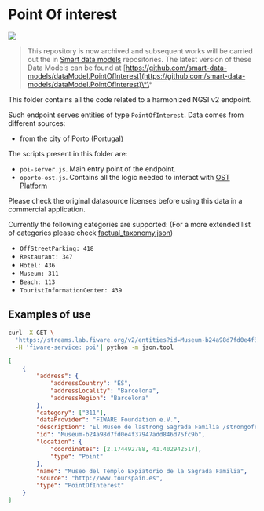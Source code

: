 # Point Of interest

![](https://nexus.lab.fiware.org/static/badges/statuses/deprecated.svg)

> This repository is now archived and subsequent works will be carried out the
> in [Smart data models](https://github.com/smart-data-models) repositories. The
> latest version of these Data Models can be found at
> [https://github.com/smart-data-models/dataModel.PointOfInterest](https://github.com/smart-data-models/dataModel.PointOfInterest)\*\*

This folder contains all the code related to a harmonized NGSI v2 endpoint.

Such endpoint serves entities of type `PointOfInterest`. Data comes from
different sources:

-   from the city of Porto (Portugal)

The scripts present in this folder are:

-   `poi-server.js`. Main entry point of the endpoint.
-   `oporto-ost.js`. Contains all the logic needed to interact with
    [OST Platform](https://www.ost.pt/)

Please check the original datasource licenses before using this data in a
commercial application.

Currently the following categories are supported: (For a more extended list of
categories please check
[factual_taxonomy.json](https://github.com/Factual/places/blob/master/categories/factual_taxonomy.json))

-   `OffStreetParking: 418`
-   `Restaurant: 347`
-   `Hotel: 436`
-   `Museum: 311`
-   `Beach: 113`
-   `TouristInformationCenter: 439`

## Examples of use

```bash
curl -X GET \
  'https://streams.lab.fiware.org/v2/entities?id=Museum-b24a98d7fd0e4f37947add846d75fc9b&options=keyValues' \
  -H 'fiware-service: poi'| python -m json.tool
```

```json
[
    {
        "address": {
            "addressCountry": "ES",
            "addressLocality": "Barcelona",
            "addressRegion": "Barcelona"
        },
        "category": ["311"],
        "dataProvider": "FIWARE Foundation e.V.",
        "description": "El Museo de lastrong Sagrada Familia /strongofrece multitud de elementos y objetos que permiten comprender el significado y la complejidad de la gran obra de Gaud\u00ed. A trav\u00e9s de planos, dibujos originales, maquetas reconstruidas y distintas piezas, el visitante descubrir\u00e1 m\u00e1s a fondo el proceso de creaci\u00f3n de este impresionante templo, que se ha convertido en el s\u00edmbolo de strongBarcelona/strong. Desde el museo, que se encuentra situado en el interior de la iglesia, tambi\u00e9n se puede admirar la sepultura de Gaud\u00ed.",
        "id": "Museum-b24a98d7fd0e4f37947add846d75fc9b",
        "location": {
            "coordinates": [2.174492788, 41.402942517],
            "type": "Point"
        },
        "name": "Museo del Templo Expiatorio de la Sagrada Familia",
        "source": "http://www.tourspain.es",
        "type": "PointOfInterest"
    }
]
```

